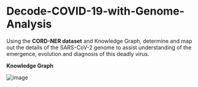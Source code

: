 # Decode-COVID-19-with-Genome-Analysis
Using the **CORD-NER dataset** and Knowledge Graph, determine and map out the details of the SARS-CoV-2 genome to assist understanding of the emergence, evolution and diagnosis of this deadly virus.

**Knowledge Graph**

![image](https://user-images.githubusercontent.com/80167074/209657706-a85a27d6-9de9-456d-aa05-d150acb297ce.png)
